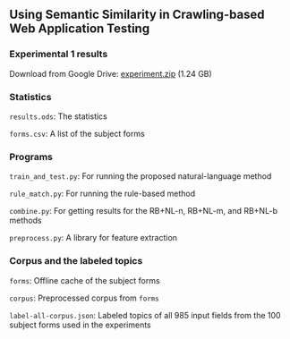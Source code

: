 ## Using Semantic Similarity in Crawling-based Web Application Testing

### Experimental 1 results

Download from Google Drive:
[experiment.zip](https://drive.google.com/file/d/0BzB2SjSX7m4yLWtxQUlsQmNiaVE/view?usp=sharing) (1.24 GB)

### Statistics

`results.ods`: The statistics

`forms.csv`: A list of the subject forms

### Programs

`train_and_test.py`: For running the proposed natural-language method

`rule_match.py`: For running the rule-based method

`combine.py`: For getting results for the RB+NL-n, RB+NL-m, and RB+NL-b methods

`preprocess.py`: A library for feature extraction

### Corpus and the labeled topics

`forms`: Offline cache of the subject forms

`corpus`: Preprocessed corpus from `forms`

`label-all-corpus.json`: Labeled topics of all 985 input fields from the 100 subject forms used in the experiments


